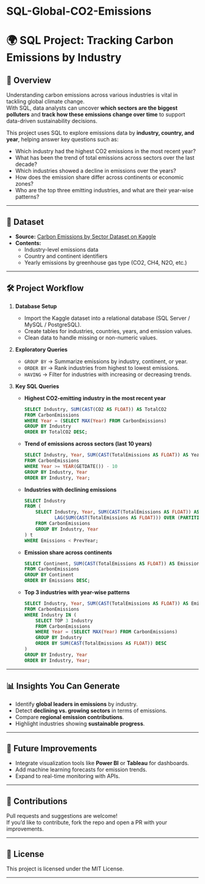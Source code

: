 # SQL-Global-CO2-Emissions

# 🌍 SQL Project: Tracking Carbon Emissions by Industry

## 📌 Overview
Understanding carbon emissions across various industries is vital in tackling global climate change.  
With SQL, data analysts can uncover **which sectors are the biggest polluters** and **track how these emissions change over time** to support data-driven sustainability decisions.  

This project uses SQL to explore emissions data by **industry, country, and year**, helping answer key questions such as:
- Which industry had the highest CO2 emissions in the most recent year?
- What has been the trend of total emissions across sectors over the last decade?
- Which industries showed a decline in emissions over the years?
- How does the emission share differ across continents or economic zones?
- Who are the top three emitting industries, and what are their year-wise patterns?

---

## 📂 Dataset
- **Source:** [Carbon Emissions by Sector Dataset on Kaggle](https://www.kaggle.com/)  
- **Contents:**
  - Industry-level emissions data  
  - Country and continent identifiers  
  - Yearly emissions by greenhouse gas type (CO2, CH4, N2O, etc.)  

---

## 🛠️ Project Workflow
1. **Database Setup**
   - Import the Kaggle dataset into a relational database (SQL Server / MySQL / PostgreSQL).
   - Create tables for industries, countries, years, and emission values.
   - Clean data to handle missing or non-numeric values.

2. **Exploratory Queries**
   - `GROUP BY` → Summarize emissions by industry, continent, or year.  
   - `ORDER BY` → Rank industries from highest to lowest emissions.  
   - `HAVING` → Filter for industries with increasing or decreasing trends.  

3. **Key SQL Queries**
   - **Highest CO2-emitting industry in the most recent year**
     ```sql
     SELECT Industry, SUM(CAST(CO2 AS FLOAT)) AS TotalCO2
     FROM CarbonEmissions
     WHERE Year = (SELECT MAX(Year) FROM CarbonEmissions)
     GROUP BY Industry
     ORDER BY TotalCO2 DESC;
     ```
   - **Trend of emissions across sectors (last 10 years)**
     ```sql
     SELECT Industry, Year, SUM(CAST(TotalEmissions AS FLOAT)) AS YearlyEmissions
     FROM CarbonEmissions
     WHERE Year >= YEAR(GETDATE()) - 10
     GROUP BY Industry, Year
     ORDER BY Industry, Year;
     ```
   - **Industries with declining emissions**
     ```sql
     SELECT Industry
     FROM (
         SELECT Industry, Year, SUM(CAST(TotalEmissions AS FLOAT)) AS Emissions,
                LAG(SUM(CAST(TotalEmissions AS FLOAT))) OVER (PARTITION BY Industry ORDER BY Year) AS PrevYear
         FROM CarbonEmissions
         GROUP BY Industry, Year
     ) t
     WHERE Emissions < PrevYear;
     ```
   - **Emission share across continents**
     ```sql
     SELECT Continent, SUM(CAST(TotalEmissions AS FLOAT)) AS Emissions
     FROM CarbonEmissions
     GROUP BY Continent
     ORDER BY Emissions DESC;
     ```
   - **Top 3 industries with year-wise patterns**
     ```sql
     SELECT Industry, Year, SUM(CAST(TotalEmissions AS FLOAT)) AS Emissions
     FROM CarbonEmissions
     WHERE Industry IN (
         SELECT TOP 3 Industry
         FROM CarbonEmissions
         WHERE Year = (SELECT MAX(Year) FROM CarbonEmissions)
         GROUP BY Industry
         ORDER BY SUM(CAST(TotalEmissions AS FLOAT)) DESC
     )
     GROUP BY Industry, Year
     ORDER BY Industry, Year;
     ```

---

## 📊 Insights You Can Generate
- Identify **global leaders in emissions** by industry.  
- Detect **declining vs. growing sectors** in terms of emissions.  
- Compare **regional emission contributions**.  
- Highlight industries showing **sustainable progress**.  

---

## 🚀 Future Improvements
- Integrate visualization tools like **Power BI** or **Tableau** for dashboards.  
- Add machine learning forecasts for emission trends.  
- Expand to real-time monitoring with APIs.  

---

## 🤝 Contributions
Pull requests and suggestions are welcome!  
If you’d like to contribute, fork the repo and open a PR with your improvements.  

---

## 📜 License
This project is licensed under the MIT License.  

---
